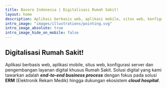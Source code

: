 ```yaml
---
title: Basoro Indonesia | Digitalisasi Rumah Sakit!
layout: home
description: Aplikasi berbasis web, aplikasi mobile, situs web, konfigurasi server dan pengembangan layanan digital khusus Rumah Sakit. End-to-end business process meliputi dokter, pasien, manajemen rumah sakit, perawat, back and front office, hingga purchasing dan procurement
intro_image: "images/illustrations/pointing.svg"
intro_image_absolute: true
intro_image_hide_on_mobile: false
---
```


## Digitalisasi Rumah Sakit!

Aplikasi berbasis web, aplikasi mobile, situs web, konfigurasi server dan pengembangan layanan digital khusus Rumah Sakit. Solusi digital yang kami tawarkan adalah ***end-to-end business process*** dengan fokus pada solusi **ERM** (Elektronik Rekam Medik) hingga dukungan ekosistem ***cloud hospital***.
